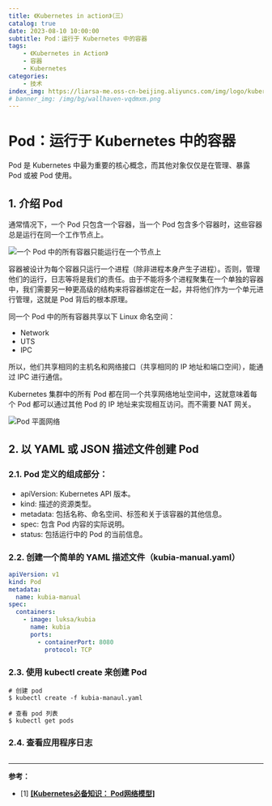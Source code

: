 ```yaml
---
title: 《Kubernetes in action》（三）
catalog: true
date: 2023-08-10 10:00:00
subtitle: Pod：运行于 Kubernetes 中的容器
tags:
    - 《Kubernetes in Action》
    - 容器
    - Kubernetes
categories:
    - 技术
index_img: https://liarsa-me.oss-cn-beijing.aliyuncs.com/img/logo/kubernetes.png
# banner_img: /img/bg/wallhaven-vqdmxm.png
---
```


# Pod：运行于 Kubernetes 中的容器

Pod 是 Kubernetes 中最为重要的核心概念，而其他对象仅仅是在管理、暴露 Pod 或被 Pod 使用。

## 1. 介绍 Pod

通常情况下，一个 Pod 只包含一个容器，当一个 Pod 包含多个容器时，这些容器总是运行在同一个工作节点上。

 ![一个 Pod 中的所有容器只能运行在一个节点上](/img/article/kubernetes/pod_node_deploy.png)

容器被设计为每个容器只运行一个进程（除非进程本身产生子进程）。否则，管理他们的运行，日志等将是我们的责任。由于不能将多个进程聚集在一个单独的容器中，我们需要另一种更高级的结构来将容器绑定在一起，并将他们作为一个单元进行管理，这就是 Pod 背后的根本原理。

同一个 Pod 中的所有容器共享以下 Linux 命名空间：

 - Network
 - UTS
 - IPC

所以，他们共享相同的主机名和网络接口（共享相同的 IP 地址和端口空间），能通过 IPC 进行通信。

Kubernetes 集群中的所有 Pod 都在同一个共享网络地址空间中，这就意味着每个 Pod 都可以通过其他 Pod 的 IP 地址来实现相互访问。而不需要 NAT 网关。

![Pod 平面网络](/img/article/kubernetes/pod_platform_network.png)

## 2. 以 YAML 或 JSON 描述文件创建 Pod

### 2.1. Pod 定义的组成部分：

 - apiVersion: Kubernetes API 版本。
 - kind: 描述的资源类型。
 - metadata: 包括名称、命名空间、标签和关于该容器的其他信息。
 - spec: 包含 Pod 内容的实际说明。
 - status: 包括运行中的 Pod 的当前信息。

### 2.2. 创建一个简单的 YAML 描述文件（kubia-manual.yaml）

```yaml
apiVersion: v1
kind: Pod
metadata:
  name: kubia-manual
spec:
  containers:
    - image: luksa/kubia
      name: kubia
      ports:
        - containerPort: 8080
          protocol: TCP
```

### 2.3. 使用 kubectl create 来创建 Pod

```shell
# 创建 pod
$ kubectl create -f kubia-manaul.yaml

# 查看 pod 列表
$ kubectl get pods
```

### 2.4. 查看应用程序日志

```sh
```

<hr/>
<b>参考：</b>
<ul>
    <li>[1] <a href="https://developer.aliyun.com/article/745468" style="font-weight: bold;">[Kubernetes必备知识： Pod网络模型]</a></li>
</ul>